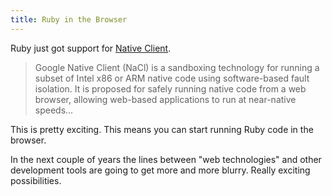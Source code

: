 ```yaml
---
title: Ruby in the Browser
---
```


Ruby just got support for [Native Client](http://en.wikipedia.org/wiki/Google_Native_Client).

> Google Native Client (NaCl) is a sandboxing technology for running a subset of Intel x86 or ARM native code using software-based fault isolation. It is proposed for safely running native code from a web browser, allowing web-based applications to run at near-native speeds...

This is pretty exciting. This means you can start running Ruby code in the browser.

In the next couple of years the lines between "web technologies" and other development tools are going to get more and more blurry. Really exciting possibilities.
